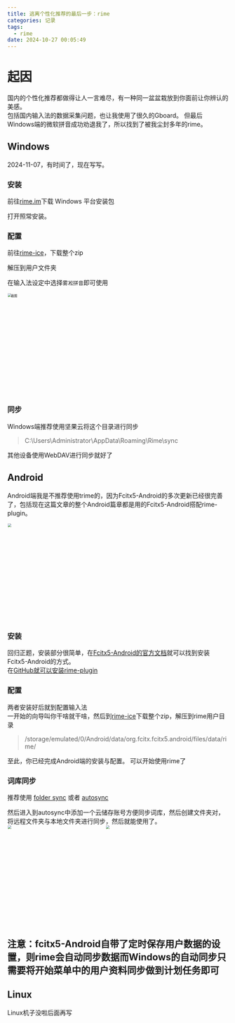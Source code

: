 ```yaml
---
title: 逃离个性化推荐的最后一步：rime
categories: 记录
tags:
  - rime
date: 2024-10-27 00:05:49
---
```


# 起因

国内的个性化推荐都做得让人一言难尽，有一种同一盆盆栽放到你面前让你辨认的美感。  
包括国内输入法的数据采集问题，也让我使用了很久的Gboard。
但最后Windows端的微软拼音成功劝退我了，所以找到了被我尘封多年的rime。

## Windows

2024-11-07，有时间了，现在写写。  

### 安装

前往[rime.im](https://rime.im/)下载 Windows 平台安装包  

打开照常安装。

### 配置

前往[rime-ice](https://github.com/iDvel/rime-ice)，下载整个zip  

解压到用户文件夹  

在输入法设定中选择`雾凇拼音`即可使用

<img title="" src="https://ghp.ci/https://github.com/LIPiston/picx-images-hosting/raw/master/20241107/QQ20241107-181618.60u9bvvftc.webp" alt="截图" style="zoom:50%;" width="458">

### 同步

Windows端推荐使用坚果云将这个目录进行同步

> C:\Users\Administrator\AppData\Roaming\Rime\sync

其他设备使用WebDAV进行同步就好了

## Android

Android端我是不推荐使用trime的，因为Fcitx5-Android的多次更新已经很完善了，包括现在这篇文章的整个Android篇章都是用的Fcitx5-Android搭配rime-plugin。

<img title="" src="https://jsd.cdn.zzko.cn/gh/LIPiston/picx-images-hosting@master/Screenshot_20241026-235509_Markor.5mnt47fxt0.png" alt="" style="zoom:50%;" width="441">

### 安装

回归正题，安装部分很简单，在[Fcitx5-Android的官方文档](https://fcitx5-android.github.io/installation/)就可以找到安装Fcitx5-Android的方式。  
在[GitHub就可以安装rime-plugin](https://github.com/fcitx5-android/fcitx5-android)

### 配置

两者安装好后就到配置输入法  
一开始的向导叫你干啥就干啥，然后到[rime-ice](https://github.com/iDvel/rime-ice)下载整个zip，解压到rime用户目录

> /storage/emulated/0/Android/data/org.fcitx.fcitx5.android/files/data/rime/

至此，你已经完成Android端的安装与配置。
可以开始使用rime了

### 词库同步

推荐使用 [folder sync](https://foldersync.io/) 或者 [autosync](https://play.google.com/store/apps/details?id=com.ttxapps.autosync)  

然后进入到autosync中添加一个云储存账号方便同步词库，然后创建文件夹对，将远程文件夹与本地文件夹进行同步，然后就能使用了。  
<img title="" src="https://ghp.ci/https://github.com/LIPiston/picx-images-hosting/raw/master/ae25378a-019b-4924-aa93-c23f1fdd0df4.1zicvbujso.webp" alt="" style="zoom:50%;" width="441">
<img title="" src="https://ghp.ci/https://github.com/LIPiston/picx-images-hosting/raw/master/image.45s2pjolj.webp" alt="" style="zoom:50%;" width="441">

注意：fcitx5-Android自带了定时保存用户数据的设置，则rime会自动同步数据而Windows的自动同步只需要将开始菜单中的用户资料同步做到计划任务即可
---


## Linux

Linux机子没啦后面再写